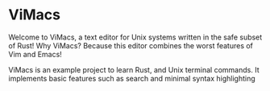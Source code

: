 # ViMacs #

Welcome to ViMacs, a text editor for Unix systems written in the safe subset of Rust! Why ViMacs? Because this editor combines the worst features of Vim and Emacs! 

ViMacs is an example project to learn Rust, and Unix terminal commands. It implements basic features such as search and minimal syntax highlighting

